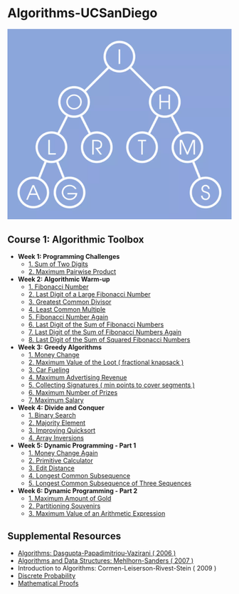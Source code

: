 # Algorithms-UCSanDiego
![](docs/algorithms.png)

## Course 1: Algorithmic Toolbox
* **Week 1: Programming Challenges**
  * [1. Sum of Two Digits](course1/week1/1_sum_of_two_digits)
  * [2. Maximum Pairwise Product](course1/week1/2_max_pairwise_product)
* **Week 2: Algorithmic Warm-up**
  * [1. Fibonacci Number](course1/week2/1_fibonacci_number)
  * [2. Last Digit of a Large Fibonacci Number](course1/week2/2_last_digit_of_fibonacci_number)
  * [3. Greatest Common Divisor](course1/week2/3_greatest_common_divisor)
  * [4. Least Common Multiple](course1/week2/4_least_common_multiple)
  * [5. Fibonacci Number Again](course1/week2/5_fibonacci_number_again)
  * [6. Last Digit of the Sum of Fibonacci Numbers](course1/week2/6_last_digit_of_the_sum_of_fibonacci_numbers)
  * [7. Last Digit of the Sum of Fibonacci Numbers Again](course1/week2/7_last_digit_of_the_sum_of_fibonacci_numbers_again)
  * [8. Last Digit of the Sum of Squared Fibonacci Numbers](course1/week2/8_last_digit_of_the_sum_of_squares_of_fibonacci_numbers)
* **Week 3: Greedy Algorithms**
  * [1. Money Change](course1/week3/1_money_change)
  * [2. Maximum Value of the Loot ( fractional knapsack )](course1/week3/2_max_value_loot)
  * [3. Car Fueling](course1/week3/3_car_fueling)
  * [4. Maximum Advertising Revenue](course1/week3/4_max_ad_rev)
  * [5. Collecting Signatures ( min points to cover segments )](course1/week3/5_collecting_signatures)
  * [6. Maximum Number of Prizes](course1/week3/6_max_num_prizes)
  * [7. Maximum Salary](course1/week3/7_max_salary)
* **Week 4: Divide and Conquer**
  * [1. Binary Search](course1/week4/1_binary_search)
  * [2. Majority Element](course1/week4/2_majority_element)
  * [3. Improving Quicksort](course1/week4/3_improving_quicksort)
  * [4. Array Inversions](course1/week4/4_array_inversions)
* **Week 5: Dynamic Programming - Part 1**
  * [1. Money Change Again](course1/week5/1_money_change_again)
  * [2. Primitive Calculator](course1/week5/2_primitive_calculator)
  * [3. Edit Distance](course1/week5/3_edit_distance)
  * [4. Longest Common Subsequence](course1/week5/4_longest_common_subseq)
  * [5. Longest Common Subsequence of Three Sequences](course1/week5/5_longest_common_subseq3)
* **Week 6: Dynamic Programming - Part 2**
  * [1. Maximum Amount of Gold](course1/week6/1_max_amount_gold)
  * [2. Partitioning Souvenirs](course1/week6/2_partition_souvenirs)
  * [3. Maximum Value of an Arithmetic Expression](course1/week6/3_max_val_exp)
## Supplemental Resources
  * [Algorithms: Dasgupta-Papadimitriou-Vazirani ( 2006 )](docs/Dasgupta-Papadimitriou-Vazirani.pdf )
  * [Algorithms and Data Structures: Mehlhorn-Sanders ( 2007 )](docs/Mehlhorn-Sanders-Toolbox.pdf )
  * Introduction to Algorithms: Cormen-Leiserson-Rivest-Stein ( 2009 )
  * [Discrete Probability]( https://en.wikibooks.org/wiki/High_School_Mathematics_Extensions/Discrete_Probability )
  * [Mathematical Proofs]( https://en.wikibooks.org/wiki/High_School_Mathematics_Extensions/Mathematical_Proofs )
  